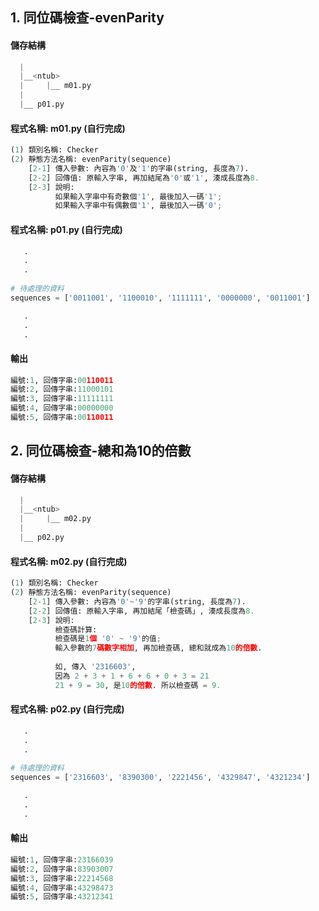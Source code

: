 ## 1. 同位碼檢查-evenParity


#### 儲存結構
``` python
  |
  |__<ntub>
  |     |__ m01.py
  |
  |__ p01.py   
```


#### 程式名稱: m01.py (自行完成)
``` python
(1) 類別名稱: Checker
(2) 靜態方法名稱: evenParity(sequence)
    [2-1] 傳入參數: 內容為'0'及'1'的字串(string, 長度為7). 
    [2-2] 回傳值: 原輸入字串, 再加結尾為'0'或'1', 湊成長度為8.
    [2-3] 說明: 
          如果輸入字串中有奇數個'1', 最後加入一碼'1';
          如果輸入字串中有偶數個'1', 最後加入一碼'0';
```

#### 程式名稱: p01.py (自行完成)
``` python
   .
   .
   .
   
# 待處理的資料
sequences = ['0011001', '1100010', '1111111', '0000000', '0011001']  

   .
   .
   .   
```

#### 輸出
``` python
編號:1, 回傳字串:00110011
編號:2, 回傳字串:11000101
編號:3, 回傳字串:11111111
編號:4, 回傳字串:00000000
編號:5, 回傳字串:00110011
```



## 2. 同位碼檢查-總和為10的倍數


#### 儲存結構
``` python
  |
  |__<ntub>
  |     |__ m02.py
  |
  |__ p02.py   
```


#### 程式名稱: m02.py (自行完成)
``` python
(1) 類別名稱: Checker
(2) 靜態方法名稱: evenParity(sequence)
    [2-1] 傳入參數: 內容為'0'~'9'的字串(string, 長度為7). 
    [2-2] 回傳值: 原輸入字串, 再加結尾「檢查碼」, 湊成長度為8.
    [2-3] 說明: 
          檢查碼計算:
          檢查碼是1個 '0' ~ '9'的值;
          輸入參數的7碼數字相加, 再加檢查碼, 總和就成為10的倍數.
          
          如, 傳入 '2316603',
          因為 2 + 3 + 1 + 6 + 6 + 0 + 3 = 21
          21 + 9 = 30, 是10的倍數. 所以檢查碼 = 9.
```

#### 程式名稱: p02.py (自行完成)
``` python
   .
   .
   .
   
# 待處理的資料
sequences = ['2316603', '8390300', '2221456', '4329847', '4321234']  

   .
   .
   .   
```

#### 輸出
``` python
編號:1, 回傳字串:23166039
編號:2, 回傳字串:83903007
編號:3, 回傳字串:22214568
編號:4, 回傳字串:43298473
編號:5, 回傳字串:43212341
```
